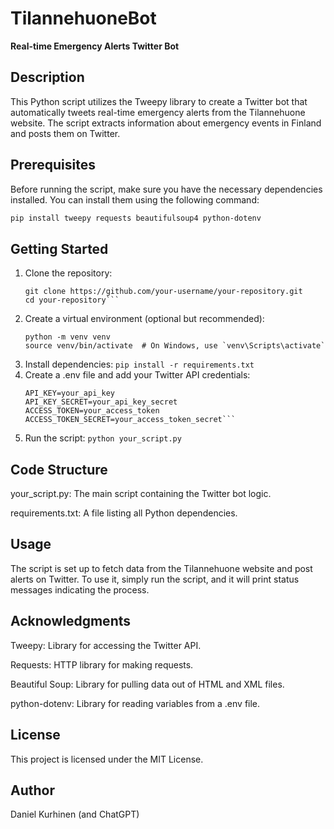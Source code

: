 # TilannehuoneBot

**Real-time Emergency Alerts Twitter Bot**

## Description

This Python script utilizes the Tweepy library to create a Twitter bot that automatically tweets real-time emergency alerts from the Tilannehuone website. The script extracts information about emergency events in Finland and posts them on Twitter.

## Prerequisites

Before running the script, make sure you have the necessary dependencies installed. You can install them using the following command:

```bash
pip install tweepy requests beautifulsoup4 python-dotenv
```

## Getting Started

1. Clone the repository:
   ```
   git clone https://github.com/your-username/your-repository.git
   cd your-repository```
2. Create a virtual environment (optional but recommended):
   ```
   python -m venv venv
   source venv/bin/activate  # On Windows, use `venv\Scripts\activate`
   ```
3. Install dependencies:
   ```pip install -r requirements.txt```
4. Create a .env file and add your Twitter API credentials:
   ```
   API_KEY=your_api_key
   API_KEY_SECRET=your_api_key_secret
   ACCESS_TOKEN=your_access_token
   ACCESS_TOKEN_SECRET=your_access_token_secret```
5. Run the script:
   ```python your_script.py```

## Code Structure

your_script.py: The main script containing the Twitter bot logic.

requirements.txt: A file listing all Python dependencies.

## Usage

The script is set up to fetch data from the Tilannehuone website and post alerts on Twitter. To use it, simply run the script, and it will print status messages indicating the process.

## Acknowledgments
Tweepy: Library for accessing the Twitter API.

Requests: HTTP library for making requests.

Beautiful Soup: Library for pulling data out of HTML and XML files.

python-dotenv: Library for reading variables from a .env file.

## License
This project is licensed under the MIT License.

## Author
Daniel Kurhinen (and ChatGPT)
